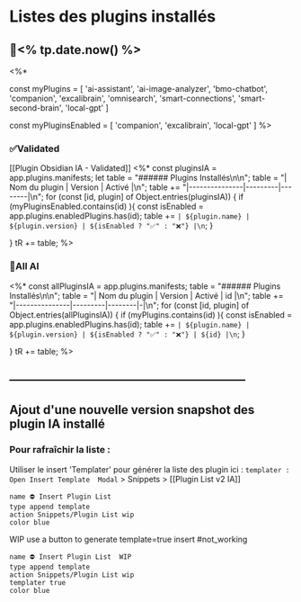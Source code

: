 # Listes des plugins installés 
## 📅<% tp.date.now() %>
<%*

const myPlugins = [
'ai-assistant',
'ai-image-analyzer',
'bmo-chatbot',
'companion',
'excalibrain',
'omnisearch',
'smart-connections',
'smart-second-brain',
'local-gpt'
]

const myPluginsEnabled = [
	'companion',
	'excalibrain',
	'local-gpt'
]
%>
### ✅Validated
[[Plugin Obsidian IA - Validated]]
<%*
const pluginsIA = app.plugins.manifests;
let table = "###### Plugins Installés\n\n";
table = "| Nom du plugin | Version | Activé |\n";
table += "|---------------|---------|--------|\n";
for (const [id, plugin] of Object.entries(pluginsIA)) {
	if (myPluginsEnabled.contains(id) ){
	    const isEnabled = app.plugins.enabledPlugins.has(id);
	    table += `| ${plugin.name} | ${plugin.version} | ${isEnabled ? "✅" : "❌"} |\n`;
    }

}
tR += table;
%>
### 📅All AI
<%*
const allPluginsIA = app.plugins.manifests;
table = "###### Plugins Installés\n\n";
table = "| Nom du plugin | Version | Activé | id |\n";
table += "|---------------|---------|--------|-|\n";
for (const [id, plugin] of Object.entries(allPluginsIA)) {
	if (myPlugins.contains(id) ){
	    const isEnabled = app.plugins.enabledPlugins.has(id);
	    table += `| ${plugin.name} | ${plugin.version} | ${isEnabled ? "✅" : "❌"} | ${id} |\n`;
    }

}
tR += table;
%>
## ————————————————————
## Ajout d'une nouvelle version snapshot des plugin IA installé 
### Pour rafraîchir la liste :
Utiliser  le  insert 'Templater' pour générer la liste des plugin ici : 
`templater : Open Insert Template  Modal`   > Snippets >  [[Plugin List v2 IA]]

```button
name ⛔ Insert Plugin List
type append template
action Snippets/Plugin List wip
color blue
```

 WIP use a button to generate template=true insert #not_working
```button
name ⛔ Insert Plugin List  WIP
type append template
action Snippets/Plugin List wip
templater true
color blue
```

